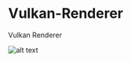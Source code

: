 # Vulkan-Renderer
Vulkan Renderer

![alt text](https://media.giphy.com/media/DXeClbFDAk2DoJ6I53/giphy.gif)
